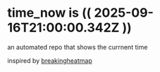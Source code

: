 # time_now is (( 2025-09-16T21:00:00.342Z ))

an automated repo that shows the currnent time

inspired by [breakingheatmap](https://github.com/breakingheatmap/breakingheatmap)